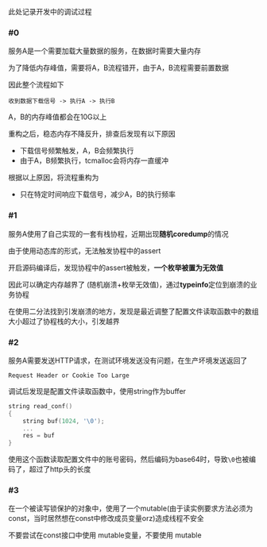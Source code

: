 此处记录开发中的调试过程

### #0
服务A是一个需要加载大量数据的服务，在数据时需要大量内存

为了降低内存峰值，需要将A，B流程错开，由于A，B流程需要前置数据

因此整个流程如下

```
收到数据下载信号 -> 执行A -> 执行B
```

A，B的内存峰值都会在10G以上

重构之后，稳态内存不降反升，排查后发现有以下原因
- 下载信号频繁触发，A，B会频繁执行
- 由于A，B频繁执行，tcmalloc会将内存一直缓冲

根据以上原因，将流程重构为

- 只在特定时间响应下载信号，减少A，B的执行频率

### #1
服务A使用了自己实现的一套有栈协程，近期出现**随机coredump**的情况

由于使用动态库的形式，无法触发协程中的assert

开启源码编译后，发现协程中的assert被触发，**一个枚举被置为无效值**

因此可以确定内存越界了 (随机崩溃+枚举无效值)，通过**typeinfo**定位到崩溃的业务协程

在使用二分法找到引发崩溃的地方，发现是最近调整了配置文件读取函数中的数组大小超过了协程栈的大小，引发越界

### #2
服务A需要发送HTTP请求，在测试环境发送没有问题，在生产坏境发送返回了

`Request Header or Cookie Too Large`

调试后发现是配置文件读取函数中，使用string作为buffer

```cpp
string read_conf()
{
	string buf(1024, '\0');
	...
	res = buf
}
```

使用这个函数读取配置文件中的账号密码，然后编码为base64时，导致`\0`也被编码了，超过了http头的长度 

### #3
在一个被读写锁保护的对象中，使用了一个mutable(由于读实例要求方法必须为const，当时居然想在const中修改成员变量orz)造成线程不安全

不要尝试在const接口中使用 mutable变量，不要使用 mutable
